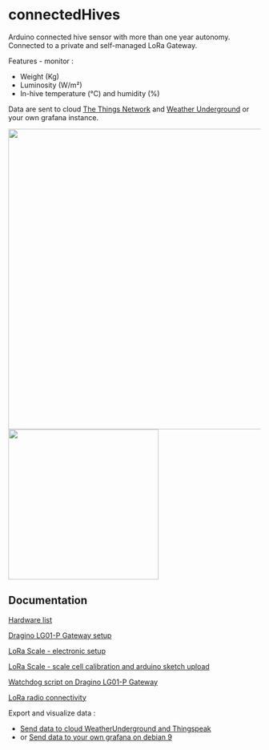 # connectedHives
Arduino connected hive sensor with more than one year autonomy. Connected to a private and self-managed LoRa Gateway.

Features - monitor :
* Weight (Kg)
* Luminosity (W/m²)
* In-hive temperature (°C) and humidity (%) 

Data are sent to cloud [The Things Network](https://www.thethingsnetwork.org/) and [Weather Underground](https://www.wunderground.com/weather/api) or your own grafana instance.

<img src="https://raw.github.com/luigi1809/connectedHives/master/img/scale.jpg" width="600">
<img src="https://raw.github.com/luigi1809/connectedHives/master/img/hive.jpg" width="300">

Documentation
--------------------
[Hardware list](https://github.com/luigi1809/connectedHives/blob/master/doc/hardware_list.md)

[Dragino LG01-P Gateway setup](https://github.com/luigi1809/connectedHives/blob/master/doc/gateway.md)

[LoRa Scale - electronic setup](https://github.com/luigi1809/connectedHives/blob/master/doc/lora_scale.md)

[LoRa Scale - scale cell calibration and arduino sketch upload](https://github.com/luigi1809/connectedHives/blob/master/doc/calibration.md)

[Watchdog script on Dragino LG01-P Gateway](https://github.com/luigi1809/connectedHives/blob/master/doc/watchdog.md)

[LoRa radio connectivity](https://github.com/luigi1809/connectedHives/blob/master/doc/lora.md)

Export and visualize data :

* [Send data to cloud WeatherUnderground and Thingspeak](https://github.com/luigi1809/connectedHives/blob/master/doc/cloud.md)
* or [Send data to your own grafana on debian 9](https://github.com/luigi1809/connectedHives/blob/master/doc/cloud.md)